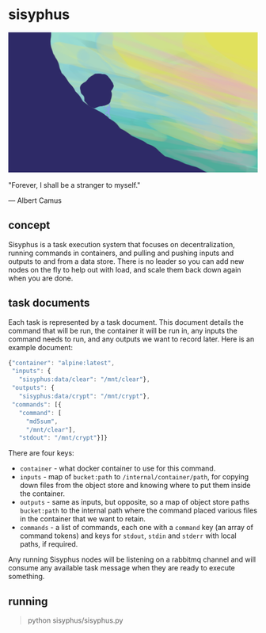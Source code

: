 # sisyphus

![SISYPHUS](https://github.com/CovertLab/sisyphus/blob/master/public/sisyphus.png)

"Forever, I shall be a stranger to myself."

― Albert Camus

## concept

Sisyphus is a task execution system that focuses on decentralization, running commands in containers, and pulling and pushing inputs and outputs to and from a data store. There is no leader so you can add new nodes on the fly to help out with load, and scale them back down again when you are done.

## task documents

Each task is represented by a task document. This document details the command that will be run, the container it will be run in, any inputs the command needs to run, and any outputs we want to record later. Here is an example document:

```js
{"container": "alpine:latest",
 "inputs": {
   "sisyphus:data/clear": "/mnt/clear"},
 "outputs": {
   "sisyphus:data/crypt": "/mnt/crypt"},
 "commands": [{
   "command": [
     "md5sum",
     "/mnt/clear"],
   "stdout": "/mnt/crypt"}]}
```

There are four keys:

* `container` - what docker container to use for this command.
* `inputs` - map of `bucket:path` to `/internal/container/path`, for copying down files from the object store and knowing where to put them inside the container.
* `outputs` - same as inputs, but opposite, so a map of object store paths `bucket:path` to the internal path where the command placed various files in the container that we want to retain.
* `commands` - a list of commands, each one with a `command` key (an array of command tokens) and keys for `stdout`, `stdin` and `stderr` with local paths, if required.

Any running Sisyphus nodes will be listening on a rabbitmq channel and will consume any available task message when they are ready to execute something.

## running

> python sisyphus/sisyphus.py